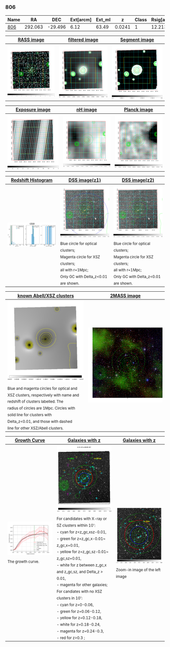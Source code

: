 <div STYLE="page-break-after: always;"></div>

### 806

|Name          |RA          |DEC      | Ext[arcm] | Ext_ml | z    | Class| Rsig[arcmin] | CRsig[c/s] | CR500[c/s] | R500[Mpc] |L500[erg/s]|F500[erg/s/cm^2]| M500[Msun]|Tx[keV]|beta|GC(XSZ,Delta_z<0.01)| GC(OPT,Delta_z<0.01)|GC|alias|
|--------------|------------|------------|---|---|-----------|--------|------|------|----|----|----|----|----|----|----|----|----|----|---|
|[806](script/806.md)     | 292.063       | -29.496       | 6.12    | 63.49   | 0.0241 | 1   | 12.213 |0.204 |0.221 |0.516 |3.874e+42 |2.930e-12 |3.993e+13 |1.224 |0.806 |-, |N, |-, |t310|

|[RASS image](../image/806/806_img.pdf)|[filtered image](../image/806/806_fil.pdf)|[Segment image](../image/806/806_seg.pdf)|
|-------------------|--------------------|-------------------|
| <img src="../image/806/806_img.png" width="300">  | <img src="../image/806/806_fil.png" width="300">   | <img src="../image/806/806_seg.png" width="300">  |

|[Exposure image](../image/806/806_mex.pdf)| [nH image](../image/806/806_nh.pdf)| [Planck image](../image/806/806_p.pdf)|
|-------------------|--------------------|-------------------|
|<img src="../image/806/806_mex.png" width="300">   | <img src="../image/806/806_nh.png" width="300">    | <img src="../image/806/806_p.png" width="300"> |

|[Redshift Histogram](../image/806/806_zg.pdf) | [DSS image(z1)](../image/806/806_dss_z1.pdf)      |  [DSS image(z2)](../image/806/806_dss_z2.pdf)    |
|-------------------|--------------------|-------------------|
|<img src="../image/806/806_zg.png" width="300"> |<img src="../image/806/806_dss_z1.png" width="300"> <sub><br>Blue circle for optical clusters; <br>Magenta circle for XSZ clusters; <br>all with r=1Mpc; <br>Only GC with Delta_z<0.01 are shown. </sub>| <img src="../image/806/806_dss_z2.png" width="300"><sub><br>Blue circle for optical clusters; <br>Magenta circle for XSZ clusters; <br>all with r=1Mpc; <br>Only GC with Delta_z<0.01 are shown. </sub> |

|[known Abell/XSZ clusters](../image/806/806_m.pdf) | [2MASS image](../image/806/806_2mass.pdf)      |
|-------------------|-------------------|
|<img src=../image/806/806_m.png width="300"> <sub><br>Blue and magenta circles for optical and <br>XSZ clusters, respectively with name and <br>redshift of clusters labelled. The <br>radius of circles are 1Mpc. Circles with <br>solid line for clusters with <br>Delta_z<0.01, and those with dashed <br>line for other XSZ/Abell clusters.        </sub>|<img src="../image/806/806_2mass.png" width="300">  |

|[Growth Curve](../image/806/806_gca_all.png) |[Galaxies with z](../image/806/806_opt_ned.pdf) |[Galaxies with z](../image/806/806_opt_ned_zoom.pdf) |
|-------------------|-------------------|-------------------|
| <img src="../image/806/806_gca_all.png" width="300"> <sub><br>The growth curve.</sub>| <img src=../image/806/806_opt_ned.png width="300"> <br><sub> For candidates with X-ray or SZ clusters within 10': <br> - cyan for z<z_gc,xsz-0.01, <br> - green for z=z_gc,x-0.01~ z_gc,x+0.01, <br> - yellow for z=z_gc,sz-0.01~ z_gc,sz+0.01, <br> - white for z between z_gc,x and z_gc,sz, and Delta_z > 0.01, <br> - magenta for other galaxies; <br>For candiates with no XSZ clusters in 10': <br> - cyan for z=0-0.06, <br> - green for z=0.06-0.12, <br> - yellow for z=0.12-0.18, <br> - white for z=0.18-0.24, <br> - magenta for z=0.24-0.3, <br> - red for z>0.3 ;  </sub>|<img src=../image/806/806_opt_ned_zoom.png width="300">  <br><sub> Zoom-in image of the left image</sub>|





